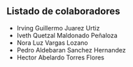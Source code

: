 
## Listado de colaboradores  

- Irving Guillermo Juarez Urtiz  
- Iveth Quetzal Maldonado Peñaloza  
- Nora Luz Vargas Lozano  
- Pedro Aldebaran Sanchez Hernandez  
- Hector Abelardo Torres Flores  


